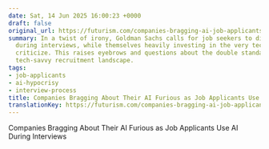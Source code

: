 ```yaml
---
date: Sat, 14 Jun 2025 16:00:23 +0000
draft: false
original_url: https://futurism.com/companies-bragging-ai-job-applicants
summary: In a twist of irony, Goldman Sachs calls for job seekers to ditch AI assistance
  during interviews, while themselves heavily investing in the very technology they
  criticize. This raises eyebrows and questions about the double standards in the
  tech-savvy recruitment landscape.
tags:
- job-applicants
- ai-hypocrisy
- interview-process
title: Companies Bragging About Their AI Furious as Job Applicants Use AI During Interviews
translationKey: https://futurism.com/companies-bragging-ai-job-applicants
---
```


Companies Bragging About Their AI Furious as Job Applicants Use AI During Interviews
